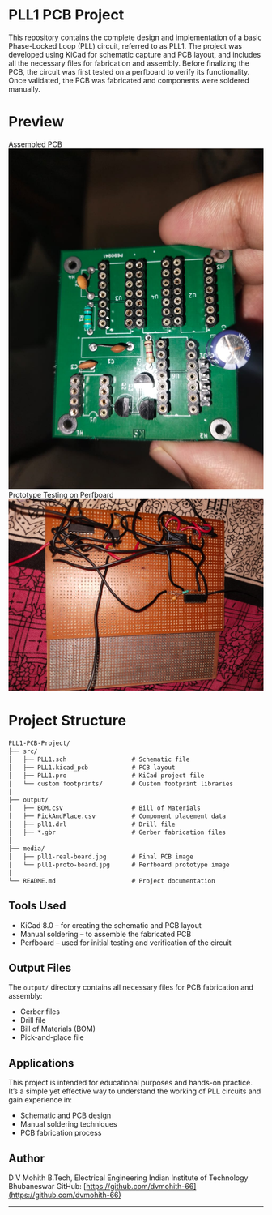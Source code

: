 # PLL1 PCB Project

This repository contains the complete design and implementation of a basic Phase-Locked Loop (PLL) circuit, referred to as PLL1. The project was developed using KiCad for schematic capture and PCB layout, and includes all the necessary files for fabrication and assembly.
Before finalizing the PCB, the circuit was first tested on a perfboard to verify its functionality. Once validated, the PCB was fabricated and components were soldered manually.

# Preview
Assembled PCB
[![Assembled PCB](media/pll1-real-board.jpg)](media/pll1-real-board.jpg)
Prototype Testing on Perfboard
[![Prototype Testing](media/pll1-proto-board.jpg)](media/pll1-proto-board.jpg)

# Project Structure
```
PLL1-PCB-Project/
├── src/
│   ├── PLL1.sch                  # Schematic file
│   ├── PLL1.kicad_pcb            # PCB layout
│   ├── PLL1.pro                  # KiCad project file
│   └── custom footprints/        # Custom footprint libraries
│
├── output/
│   ├── BOM.csv                   # Bill of Materials
│   ├── PickAndPlace.csv          # Component placement data
│   ├── pll1.drl                  # Drill file
│   ├── *.gbr                     # Gerber fabrication files
│
├── media/
│   ├── pll1-real-board.jpg       # Final PCB image
│   └── pll1-proto-board.jpg      # Perfboard prototype image
│
└── README.md                     # Project documentation
```

## Tools Used

* KiCad 8.0 – for creating the schematic and PCB layout
* Manual soldering – to assemble the fabricated PCB
* Perfboard – used for initial testing and verification of the circuit

## Output Files

The `output/` directory contains all necessary files for PCB fabrication and assembly:

* Gerber files
* Drill file
* Bill of Materials (BOM)
* Pick-and-place file

## Applications

This project is intended for educational purposes and hands-on practice. It’s a simple yet effective way to understand the working of PLL circuits and gain experience in:

* Schematic and PCB design
* Manual soldering techniques
* PCB fabrication process

## Author

D V Mohith
B.Tech, Electrical Engineering
Indian Institute of Technology Bhubaneswar
GitHub: [https://github.com/dvmohith-66](https://github.com/dvmohith-66)

---


